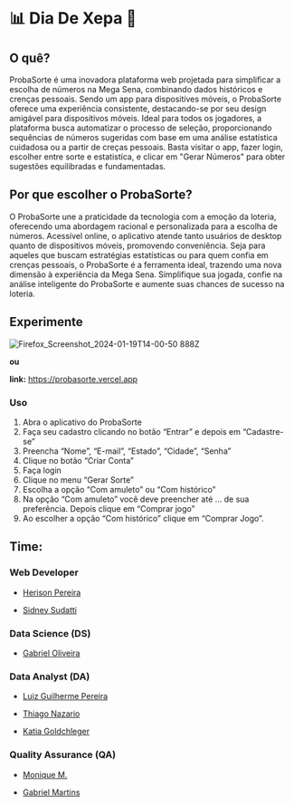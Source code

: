 # 📊 Dia De Xepa 🎲

## O quê?
ProbaSorte é uma inovadora plataforma web projetada para simplificar a escolha de números na Mega Sena, combinando dados históricos e crenças pessoais. Sendo um app para dispositives móveis, o ProbaSorte oferece uma experiência consistente, destacando-se por seu design amigável para dispositivos móveis. Ideal para todos os jogadores, a plataforma busca automatizar o processo de seleção, proporcionando sequências de números sugeridas com base em uma análise estatística cuidadosa ou a partir de creças pessoais. Basta visitar o app, fazer login, escolher entre sorte e estatistíca, e clicar em "Gerar Números" para obter sugestões equilibradas e fundamentadas.

## Por que escolher o ProbaSorte?

O ProbaSorte une a praticidade da tecnologia com a emoção da loteria, oferecendo uma abordagem racional e personalizada para a escolha de números. Acessível online, o aplicativo atende tanto usuários de desktop quanto de dispositivos móveis, promovendo conveniência. Seja para aqueles que buscam estratégias estatísticas ou para quem confia em crenças pessoais, o ProbaSorte é a ferramenta ideal, trazendo uma nova dimensão à experiência da Mega Sena. Simplifique sua jogada, confie na análise inteligente do ProbaSorte e aumente suas chances de sucesso na loteria.

## Experimente

![Firefox_Screenshot_2024-01-19T14-00-50 888Z](https://github.com/Hackathon-Luck-or-Misfortune/.github/assets/79286388/581db4c3-416d-4aae-9f5b-9f273da27670)

**ou**

**link:** https://probasorte.vercel.app


### Uso
1. Abra o aplicativo do ProbaSorte
2. Faça seu cadastro clicando no botão “Entrar” e depois em “Cadastre-se”
3. Preencha “Nome”, “E-mail”, “Estado”, “Cidade”, “Senha”
4. Clique no botão “Criar Conta”
5. Faça login
6. Clique no menu “Gerar Sorte”
7. Escolha a opção “Com amuleto” ou “Com histórico”
8. Na opção “Com amuleto” você deve preencher até ... de sua preferência. Depois clique em “Comprar jogo”
9. Ao escolher a opção “Com histórico” clique em “Comprar Jogo”.

## Time:

### Web Developer
- [Herison Pereira](https://www.linkedin.com/in/herison/) 

- [Sidney Sudatti](https://www.linkedin.com/in/sidney-sudatti/) 

### Data Science (DS)
- [Gabriel Oliveira](https://www.linkedin.com/in/gabriel-oliveira-03891016b/) 

### Data Analyst (DA)
- [Luiz Guilherme Pereira](https://www.linkedin.com/in/luiz-g-pereira) 

- [Thiago Nazario](https://www.linkedin.com/in/thiagonazario/) 

- [Katia Goldchleger](https://www.linkedin.com/in/katia-goldchleger-93b724232/) 

### Quality Assurance (QA)
- [Monique M.](https://www.linkedin.com/in/monique-m-4024132ab/) 

- [Gabriel Martins](https://www.linkedin.com/in/gmapwebdev/) 


